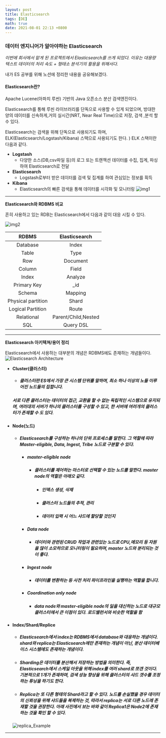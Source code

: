 ```yaml
---
layout: post
title: Elasticsearch
tags: [DE]
math: true
date: 2021-08-01 22:13 +0800
---
```


### 데이터 엔지니어가 알아야하는 Elasticsearch


_이번에 회사에서 맡게 된 프로젝트에서 Elasticsearch를 쓰게 되었다. 이유는 대용량 텍스트 데이터의 처리 속도 + 형태소 분석기의 활용을 위해서다._

내가 ES 공부를 위해 노션에 정리한 내용을 공유해보겠다.

#### Elasticsearch란?   
Apache Lucene(아파치 루씬) 기반의 Java 오픈소스 분산 검색엔진이다.

Elasticsearch를 통해 루씬 라이브러리를 단독으로 사용할 수 있게 되었으며, 방대한 양의 데이터를 신속하게,거의 실시간(NRT, Near Real Time)으로 저장, 검색 ,분석 할 수 있다.


Elasticsearch는 검색을 위해 단독으로 사용되기도 하며, ELK(Elasticsearch/Logstash/Kibana) 스택으로 사용되기도 한다.
) ELK 스택이란 다음과 같다.

- __Logstash__
    - 다양한 소스(DB,csv파일 등)의 로그 또는 트랜잭션 데이터를 수집, 집계, 파싱하여 Elasticsearch로 전달
- __Elasticsearch__
    - Logstash로부터 받은 데이터를 검색 및 집계를 하여 관심있는 정보를 흭득
- __Kibana__
    - Elasticsearch의 빠른 검색을 통해 데이터를 시각화 및 모니터링
![img1](https://img1.daumcdn.net/thumb/R1280x0/?scode=mtistory2&fname=https%3A%2F%2Ft1.daumcdn.net%2Fcfile%2Ftistory%2F993B7E495C98CAA706)


***

**Elasticsearch와 RDBMS 비교**

흔히 사용하고 있는 RDB는 Elasticsearch에서 다음과 같이 대응 시킬 수 있다.

![img2](https://img1.daumcdn.net/thumb/R1280x0/?scode=mtistory2&fname=https%3A%2F%2Ft1.daumcdn.net%2Fcfile%2Ftistory%2F998444375C98CC021F)

|RDBMS|Elasticsearch|
|:---:|:---:|
|Database|Index|
|Table|Type|
|Row|Document|
|Column|Field|
|Index|Analyze|
|Primary Key|_id|
|Schema|Mapping|
|Physical partition|Shard|
|Logical Partition|Route|
|Relational|Parent/Child,Nested|
|SQL|Query DSL|


***

**Elasticsearch 아키텍쳐/용어 정리**   

Elasticsearch에서 사용하는 대부분의 개념은 RDBMS에도 존재하는 개념들이다.   
![Elasticsearch Architecture](https://img1.daumcdn.net/thumb/R1280x0/?scode=mtistory2&fname=https%3A%2F%2Ft1.daumcdn.net%2Fcfile%2Ftistory%2F99A97A355C98D42D2E)

- **Cluster(클러스터)**
    - ##### 클러스터란 ES에서 가장 큰 시스템 단위를 말하며, 최소 하나 이상의 노들 이루어진 노드들의 집합니다.   
    ##### 서로 다른 클러스터는 데이터의 접근, 교환을 할 수 없는 독립적인 시스템으로 유지되며, 여러대의 서버가 하나의 클러스터를 구성할 수 있고, 한 서버에 여러개의 클러스터가 존재할 수 도 있다.   
- **Node(노드)**
    - ##### Elasticsearch를 구성하는 하나의 단위 프로세스를 말한다. 그 역할에 따라 Master-eligible, Data, Ingest, Tribe 노드로 구분할 수 있다.   
        - ##### master-eligible node
            - ##### 클러스터를 제어하는 마스터로 선택할 수 있는 노드를 말한다. master node의 역할은 아래오 같다.
                - ##### 인덱스 생성, 삭제

                - ##### 클러스터 노드들의 추적, 관리

                - ##### 데이터 입력 시 어느 샤드에 할당할 것인지

        - ##### Data node
            - ##### 데이터와 관련된 CRUD 작업과 관련있는 노드로 CPU,메모리 등 자원을 많이 소모하므로 모니터링이 필요하며, master 노드와 분리되는 것이 좋다.
            
        - ##### Ingest node
            - ##### 데이터를 변환하는 등 사전 처리 파이프라인을 실행하는 역할을 합니다.
        - ##### Coordination only node
            - ##### data node와 master-eligible node의 일을 대신하는 노드로 대규모 클러스터에서 큰 이점이 있다. 로드밸런서와 비슷한 역할을 함

- **Index/Shard/Replice**   

    - ##### Elasticsearch에서 index는 RDBMS에서 database와 대응하는 개념이다. shard와 replica는 Elasticsearch에만 존재하는 개념이 아닌, 분산 데이터베이스 시스템에도 존재하는 개념이다.  

    - ##### Sharding은 데이터를 분산해서 저장하는 방법을 의미한다. 즉, Elasticsearch에서 스케일 아웃을 위해 index를 여러 shard로 쪼갠 것이다. 기본적으로 1개가 존재하며, 검색 성능 향상을 위해 클러스터의 샤드 갯수를 조정하는 튜닝을 하기도 한다.

    - ##### Replica는 또 다른 형태의 Shard라고 할 수 있다. 노드를 손실했을 경우 데이터의 신뢰성을 위해 샤드들을 복제하는 것, 따라서 replica는 서로 다른 노드레 존재할 것을 권장한다. 아래 사진에서 보는 바와 같이 Replica1은 Node2에 존재하는 것을 확인 할 수 있다.
    ![replica_Example](https://img1.daumcdn.net/thumb/R1280x0/?scode=mtistory2&fname=https%3A%2F%2Ft1.daumcdn.net%2Fcfile%2Ftistory%2F991563425C98CB341A)


***
